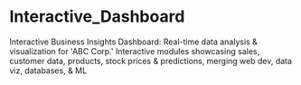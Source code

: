 # Interactive_Dashboard
Interactive Business Insights Dashboard: Real-time data analysis &amp; visualization for 'ABC Corp.' Interactive modules showcasing sales, customer data, products, stock prices &amp; predictions, merging web dev, data viz, databases, &amp; ML
